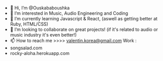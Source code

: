 - 👋 Hi, I’m @Ouskababoushka
- 👀 I’m interested in Music, Audio Engineering and Coding
- 🌱 I’m currently learning Javascript & React, (aswell as getting better at Ruby, HTML/CSS)
- 💞️ I’m looking to collaborate on great projects! (if it's related to audio or music industry it's even better!)
- 📫 How to reach me >>>> valentin.korea@gmail.com
Work :
- songsalad.com
- rocky-aloha.herokuapp.com

<!---
Ouskababoushka/Ouskababoushka is a ✨ special ✨ repository because its `README.md` (this file) appears on your GitHub profile.
You can click the Preview link to take a look at your changes.
--->
